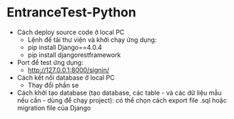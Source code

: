 # EntranceTest-Python
+ Cách deploy source code ở local PC
  + Lệnh để tải thư viện và khởi chạy ứng dụng: 
   - pip install Django==4.0.4
   - pip install djangorestframework 
+ Port để test ứng dụng:
  - http://127.0.0.1:8000/signin/
+ Cách kết nối database ở local PC
  - Thay đổi phần se
+ Cách khởi tạo database (tạo database, các table - và các dữ liệu mẫu nếu cần - dùng để chạy
project): có thể chọn cách export file .sql hoặc migration file của Django
